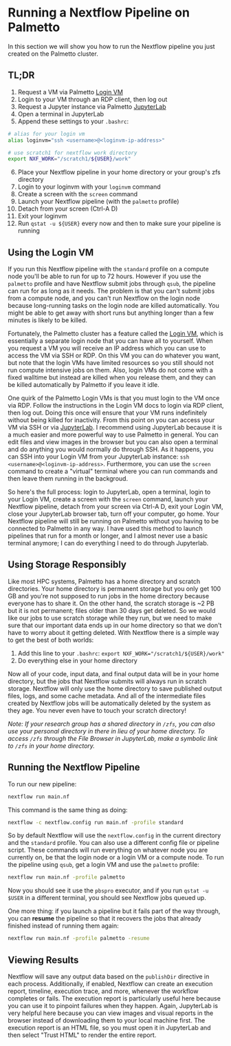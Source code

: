 # Running a Nextflow Pipeline on Palmetto

In this section we will show you how to run the Nextflow pipeline you just created on the Palmetto cluster.

## TL;DR

1. Request a VM via Palmetto [Login VM](https://www.palmetto.clemson.edu/loginvm)
2. Login to your VM through an RDP client, then log out
3. Request a Jupyter instance via Palmetto [JupyterLab](https://www.palmetto.clemson.edu/jupyterhub)
4. Open a terminal in JupyterLab
5. Append these settings to your `.bashrc`:
```bash
# alias for your login vm
alias loginvm="ssh <username>@<loginvm-ip-address>"

# use scratch1 for nextflow work directory
export NXF_WORK="/scratch1/${USER}/work"
```
6. Place your Nextflow pipeline in your home directory or your group's zfs directory
7. Login to your loginvm with your `loginvm` command
8. Create a screen with the `screen` command
9. Launch your Nextflow pipeline (with the `palmetto` profile)
10. Detach from your screen (Ctrl-A D)
11. Exit your loginvm
12. Run `qstat -u ${USER}` every now and then to make sure your pipeline is running

## Using the Login VM

If you run this Nextflow pipeline with the `standard` profile on a compute node you'll be able to run for up to 72 hours. However if you use the `palmetto` profile and have Nextflow submit jobs through `qsub`, the pipeline can run for as long as it needs. The problem is that you can't submit jobs from a compute node, and you can't run Nextflow on the login node because long-running tasks on the login node are killed automatically. You might be able to get away with short runs but anything longer than a few minutes is likely to be killed.

Fortunately, the Palmetto cluster has a feature called the [Login VM](https://www.palmetto.clemson.edu/loginvm), which is essentially a separate login node that you can have all to yourself. When you request a VM you will receive an IP address which you can use to access the VM via SSH or RDP. On this VM you can do whatever you want, but note that the login VMs have limited resources so you still should not run compute intensive jobs on them. Also, login VMs do not come with a fixed walltime but instead are killed when you release them, and they can be killed automatically by Palmetto if you leave it idle.

One quirk of the Palmetto Login VMs is that you must login to the VM once via RDP. Follow the instructions in the Login VM docs to login via RDP client, then log out. Doing this once will ensure that your VM runs indefinitely without being killed for inactivity. From this point on you can access your VM via SSH or via [JupyterLab](https://www.palmetto.clemson.edu/jupyterhub). I recommend using JupyterLab because it is a much easier and more powerful way to use Palmetto in general. You can edit files and view images in the browser but you can also open a terminal and do anything you would normally do through SSH. As it happens, you can SSH into your Login VM from your JupyterLab instance: `ssh <username>@<loginvm-ip-address>`. Furthermore, you can use the `screen` command to create a "virtual" terminal where you can run commands and then leave them running in the backgroud.

So here's the full process: login to JupyterLab, open a terminal, login to your Login VM, create a screen with the `screen` command, launch your Nextflow pipeline, detach from your screen via Ctrl-A D, exit your Login VM, close your JupyterLab browser tab, turn off your computer, go home. Your Nextflow pipeline will still be running on Palmetto without you having to be connected to Palmetto in any way. I have used this method to launch pipelines that run for a month or longer, and I almost never use a basic terminal anymore; I can do everything I need to do through Jupyterlab.

## Using Storage Responsibly

Like most HPC systems, Palmetto has a home directory and scratch directories. Your home directory is permanent storage but you only get 100 GB and you're not supposed to run jobs in the home directory because everyone has to share it. On the other hand, the scratch storage is ~2 PB but it is not permanent; files older than 30 days get deleted. So we would like our jobs to use scratch storage while they run, but we need to make sure that our important data ends up in our home directory so that we don't have to worry about it getting deleted. With Nextflow there is a simple way to get the best of both worlds:

1. Add this line to your `.bashrc`: `export NXF_WORK="/scratch1/${USER}/work"`
2. Do everything else in your home directory

Now all of your code, input data, and final output data will be in your home directory, but the jobs that Nextflow submits will always run in scratch storage. Nextflow will only use the home directory to save published output files, logs, and some cache metadata. And all of the intermediate files created by Nextflow jobs will be automatically deleted by the system as they age. You never even have to touch your scratch directory!

_Note: If your research group has a shared directory in `/zfs`, you can also use your personal directory in there in lieu of your home directory. To access `/zfs` through the File Browser in JupyterLab, make a symbolic link to `/zfs` in your home directory._

## Running the Nextflow Pipeline

To run our new pipeline:
```bash
nextflow run main.nf
```

This command is the same thing as doing:
```bash
nextflow -c nextflow.config run main.nf -profile standard
```

So by default Nextflow will use the `nextflow.config` in the current directory and the `standard` profile. You can also use a different config file or pipeline script. These commands will run everything on whatever node you are currently on, be that the login node or a login VM or a compute node. To run the pipeline using `qsub`, get a login VM and use the `palmetto` profile:
```bash
nextflow run main.nf -profile palmetto
```

Now you should see it use the `pbspro` executor, and if you run `qstat -u $USER` in a different terminal, you should see Nextflow jobs queued up.

One more thing: if you launch a pipeline but it fails part of the way through, you can __resume__ the pipeline so that it recovers the jobs that already finished instead of running them again:
```bash
nextflow run main.nf -profile palmetto -resume
```

## Viewing Results

Nextflow will save any output data based on the `publishDir` directive in each process. Additionally, if enabled, Nextflow can create an execution report, timeline, execution trace, and more, whenever the workflow completes or fails. The execution report is particularly useful here because you can use it to pinpoint failures when they happen. Again, JupyterLab is very helpful here because you can view images and visual reports in the browser instead of downloading them to your local machine first. The execution report is an HTML file, so you must open it in JupyterLab and then select "Trust HTML" to render the entire report.
